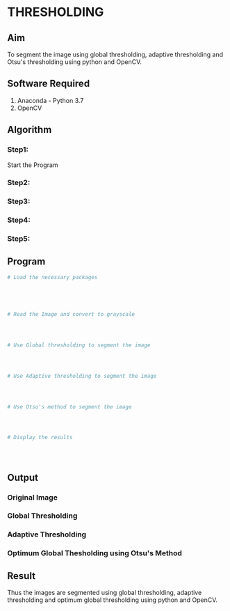 # THRESHOLDING
## Aim
To segment the image using global thresholding, adaptive thresholding and Otsu's thresholding using python and OpenCV.

## Software Required
1. Anaconda - Python 3.7
2. OpenCV

## Algorithm

### Step1:
Start the Program

### Step2:


### Step3:


### Step4:


### Step5:


## Program

```python
# Load the necessary packages





# Read the Image and convert to grayscale




# Use Global thresholding to segment the image




# Use Adaptive thresholding to segment the image




# Use Otsu's method to segment the image 




# Display the results





```
## Output

### Original Image


### Global Thresholding


### Adaptive Thresholding


### Optimum Global Thesholding using Otsu's Method



## Result
Thus the images are segmented using global thresholding, adaptive thresholding and optimum global thresholding using python and OpenCV.

